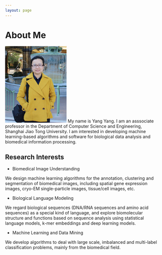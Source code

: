 ```yaml
---
layout: page
---
```


# About Me

<img src="/images/yangyang.jpg" class="floatpic" width="200" height="250">
My name is Yang Yang.  I am an asssociate professor in the Department of Computer Science and Engineering, Shanghai Jiao Tong University.
I am interested in developing machine learning-based algorithms and software for biological data analysis and biomedical information processing. 

## Research Interests

- Biomedical Image Understanding

We design machine learning algorithms for the annotation, clustering and segmentation of biomedical images, including spatial gene expression images, cryo-EM single-particle images, tissue/cell images, etc.  


- Biological Language Modeling

We regard biological sequences (DNA/RNA sequences and amino acid sequences) as a special kind of language, and explore biomolecular structure and functions based on sequence analysis using statistical language models, k-mer embeddings and deep learning models.   


- Machine Learning and Data Mining

We develop algorithms to deal with large scale, imbalanced and multi-label classification problems, mainly from the biomedical field.
